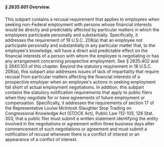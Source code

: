 ##### § 2635.601 Overview. #####

This subpart contains a recusal requirement that applies to employees when seeking non-Federal employment with persons whose financial interests would be directly and predictably affected by particular matters in which the employees participate personally and substantially. Specifically, it addresses the requirement of 18 U.S.C. 208(a) that an employee not participate personally and substantially in any particular matter that, to the employee's knowledge, will have a direct and predictable effect on the financial interests of a person with whom the employee is negotiating or has any arrangement concerning prospective employment. See § 2635.402 and § 2640.103 of this chapter. Beyond the statutory requirement in 18 U.S.C. 208(a), this subpart also addresses issues of lack of impartiality that require recusal from particular matters affecting the financial interests of a prospective employer when an employee's actions in seeking employment fall short of actual employment negotiations. In addition, this subpart contains the statutory notification requirements that apply to public filers when they negotiate for or have agreements of future employment or compensation. Specifically, it addresses the requirements of section 17 of the Representative Louise McIntosh Slaughter Stop Trading on Congressional Knowledge Act (STOCK Act), Public Law 112-105, 126 Stat. 303, that a public filer must submit a written statement identifying the entity involved in the negotiations or agreement within three business days after commencement of such negotiations or agreement and must submit a notification of recusal whenever there is a conflict of interest or an appearance of a conflict of interest.